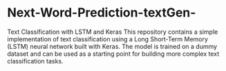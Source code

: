 # Next-Word-Prediction-textGen-
Text Classification with LSTM and Keras This repository contains a simple implementation of text classification using a Long Short-Term Memory (LSTM) neural network built with Keras. The model is trained on a dummy dataset and can be used as a starting point for building more complex text classification tasks.
